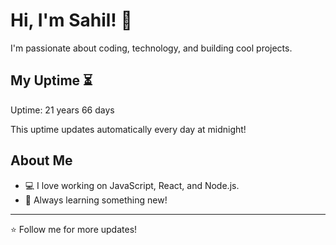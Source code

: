 # Hi, I'm Sahil! 👋

I'm passionate about coding, technology, and building cool projects.

## My Uptime ⏳
Uptime: 21 years 66 days

This uptime updates automatically every day at midnight!

## About Me
- 💻 I love working on JavaScript, React, and Node.js.
- 🎯 Always learning something new!

---

⭐️ Follow me for more updates!
